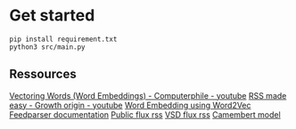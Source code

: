 # Get started

```
pip install requirement.txt
python3 src/main.py
```

## Ressources

[Vectoring Words (Word Embeddings) - Computerphile - youtube](https://www.youtube.com/watch?v=gQddtTdmG_8)
[RSS made easy - Growth origin - youtube](https://www.youtube.com/watch?v=6HNUqDL-pI8)
[Word Embedding using Word2Vec](https://www.geeksforgeeks.org/python-word-embedding-using-word2vec/)
[Feedparser documentation](https://pypi.org/project/feedparser/)
[Public flux rss](https://www.public.fr/flux-rss)
[VSD flux rss](https://vsd.fr/flux-rss/)
[Camembert model](https://huggingface.co/almanach/camembert-base)
